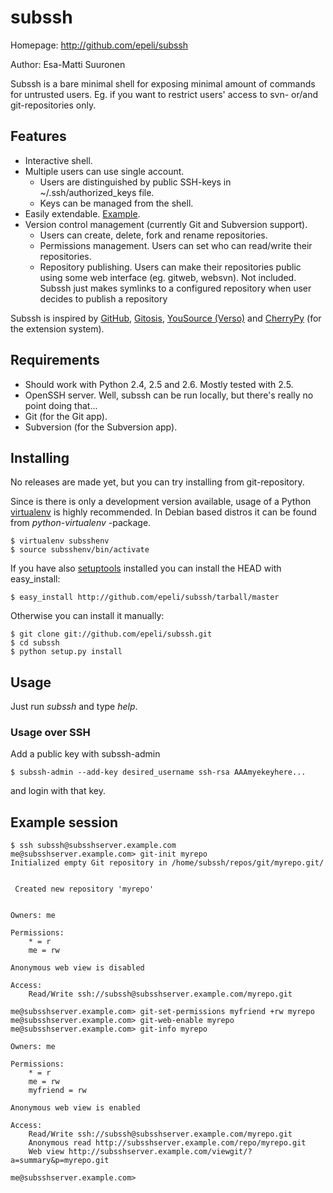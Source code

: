 # subssh #

Homepage: http://github.com/epeli/subssh

Author: Esa-Matti Suuronen <esa-matti aet suuronen dot org>


Subssh is a bare minimal shell for exposing minimal amount of commands for
untrusted users. Eg. if you want to restrict users' access to svn- or/and
git-repositories only.


## Features ##

 - Interactive shell.
 - Multiple users can use single account.
   - Users are distinguished by public SSH-keys in ~/.ssh/authorized_keys file.
   - Keys can be managed from the shell.
 - Easily extendable. [Example](http://github.com/epeli/subssh/blob/master/subssh/app/example.py).
 - Version control management (currently Git and Subversion support).
   - Users can create, delete, fork and rename repositories.
   - Permissions management. Users can set who can read/write their
     repositories.
   - Repository publishing. Users can make their repositories public using
     some web interface (eg. gitweb, websvn). Not included. Subssh just
     makes symlinks to a configured repository when user decides to publish
     a repository

Subssh is inspired by [GitHub][h], [Gitosis][s], [YouSource (Verso)][y] and
[CherryPy][c] (for the extension system).

[h]: http://github.com/
[s]: http://eagain.net/gitweb/?p=gitosis.git
[y]: http://sovellusprojektit.it.jyu.fi/verso/
[c]: http://cherrypy.org/

## Requirements ##

 - Should work with Python 2.4, 2.5 and 2.6. Mostly tested with 2.5.
 - OpenSSH server. Well, subssh can be run locally, but there's really no
   point doing that...
 - Git (for the Git app).
 - Subversion (for the Subversion app).


## Installing ##

No releases are made yet, but you can try installing from git-repository.

Since is there is only a development version available, usage of a Python
[virtualenv][e] is highly recommended. In Debian based distros it can be found
from *python-virtualenv* -package.

    $ virtualenv subsshenv
    $ source subsshenv/bin/activate

If you have also [setuptools][t] installed you can install the HEAD with
easy_install:

    $ easy_install http://github.com/epeli/subssh/tarball/master

Otherwise you can install it manually:

    $ git clone git://github.com/epeli/subssh.git
    $ cd subssh
    $ python setup.py install

[e]: http://pypi.python.org/pypi/virtualenv
[t]: http://pypi.python.org/pypi/setuptools

## Usage ##

Just run *subssh* and type *help*.

### Usage over SSH ###

Add a public key with subssh-admin

    $ subssh-admin --add-key desired_username ssh-rsa AAAmyekeyhere...

and login with that key.

## Example session ##

    $ ssh subssh@subsshserver.example.com
    me@subsshserver.example.com> git-init myrepo
    Initialized empty Git repository in /home/subssh/repos/git/myrepo.git/


     Created new repository 'myrepo'


    Owners: me

    Permissions:
        * = r
        me = rw

    Anonymous web view is disabled

    Access:
        Read/Write ssh://subssh@subsshserver.example.com/myrepo.git

    me@subsshserver.example.com> git-set-permissions myfriend +rw myrepo
    me@subsshserver.example.com> git-web-enable myrepo
    me@subsshserver.example.com> git-info myrepo

    Owners: me

    Permissions:
        * = r
        me = rw
        myfriend = rw

    Anonymous web view is enabled

    Access:
        Read/Write ssh://subssh@subsshserver.example.com/myrepo.git
        Anonymous read http://subsshserver.example.com/repo/myrepo.git
        Web view http://subsshserver.example.com/viewgit/?a=summary&p=myrepo.git

    me@subsshserver.example.com>
